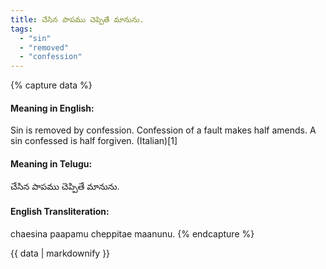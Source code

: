 ```yaml
---
title: చేసిన పాపము చెప్పితే మానును.
tags:
  - "sin"
  - "removed"
  - "confession"
---
```


{% capture data %}
#### Meaning in English:
Sin is removed by confession.
Confession of a fault makes half amends.
A sin confessed is half forgiven. (Italian)[1]

#### Meaning in Telugu:
చేసిన పాపము చెప్పితే మానును.

#### English Transliteration:
chaesina paapamu cheppitae maanunu.
{% endcapture %}

{{ data | markdownify }}

